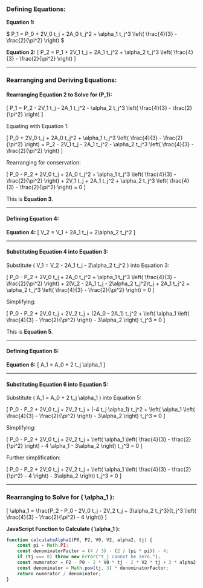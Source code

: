 ### Defining Equations:

**Equation 1:**

$ P_1 = P_0 + 2V_0 t_j + 2A_0 t_j^2 + \alpha_1 t_j^3 \left( \frac{4}{3} - \frac{2}{\pi^2} \right) $

**Equation 2:**
\[
P_2 = P_1 + 2V_1 t_j + 2A_1 t_j^2 + \alpha_2 t_j^3 \left( \frac{4}{3} - \frac{2}{\pi^2} \right)
\]

---

### Rearranging and Deriving Equations:

#### Rearranging Equation 2 to Solve for \(P_1\):

\[
P_1 = P_2 - 2V_1 t_j - 2A_1 t_j^2 - \alpha_2 t_j^3 \left( \frac{4}{3} - \frac{2}{\pi^2} \right)
\]

Equating with Equation 1:

\[
P_0 + 2V_0 t_j + 2A_0 t_j^2 + \alpha_1 t_j^3 \left( \frac{4}{3} - \frac{2}{\pi^2} \right) = P_2 - 2V_1 t_j - 2A_1 t_j^2 - \alpha_2 t_j^3 \left( \frac{4}{3} - \frac{2}{\pi^2} \right)
\]

Rearranging for conservation:

\[
P_0 - P_2 + 2V_0 t_j + 2A_0 t_j^2 + \alpha_1 t_j^3 \left( \frac{4}{3} - \frac{2}{\pi^2} \right) + 2V_1 t_j + 2A_1 t_j^2 + \alpha_2 t_j^3 \left( \frac{4}{3} - \frac{2}{\pi^2} \right) = 0
\]

This is **Equation 3**.

---

#### Defining Equation 4:

**Equation 4:**
\[
V_2 = V_1 + 2A_1 t_j + 2\alpha_2 t_j^2
\]

---

#### Substituting Equation 4 into Equation 3:

Substitute \( V_1 = V_2 - 2A_1 t_j - 2\alpha_2 t_j^2 \) into Equation 3:

\[
P_0 - P_2 + 2V_0 t_j + 2A_0 t_j^2 + \alpha_1 t_j^3 \left( \frac{4}{3} - \frac{2}{\pi^2} \right) + 2(V_2 - 2A_1 t_j - 2\alpha_2 t_j^2)t_j + 2A_1 t_j^2 + \alpha_2 t_j^3 \left( \frac{4}{3} - \frac{2}{\pi^2} \right) = 0
\]

Simplifying:

\[
P_0 - P_2 + 2V_0 t_j + 2V_2 t_j + (2A_0 - 2A_1) t_j^2 + \left( \alpha_1 \left( \frac{4}{3} - \frac{2}{\pi^2} \right) - 3\alpha_2 \right) t_j^3 = 0
\]

This is **Equation 5**.

---

#### Defining Equation 6:

**Equation 6:**
\[
A_1 = A_0 + 2 t_j \alpha_1
\]

---

#### Substituting Equation 6 into Equation 5:

Substitute \( A_1 = A_0 + 2 t_j \alpha_1 \) into Equation 5:

\[
P_0 - P_2 + 2V_0 t_j + 2V_2 t_j + (-4 t_j \alpha_1) t_j^2 + \left( \alpha_1 \left( \frac{4}{3} - \frac{2}{\pi^2} \right) - 3\alpha_2 \right) t_j^3 = 0
\]

Simplifying:

\[
P_0 - P_2 + 2V_0 t_j + 2V_2 t_j + \left( \alpha_1 \left( \frac{4}{3} - \frac{2}{\pi^2} \right) - 4 \alpha_1 - 3\alpha_2 \right) t_j^3 = 0
\]

Further simplification:

\[
P_0 - P_2 + 2V_0 t_j + 2V_2 t_j + \left( \alpha_1 \left( \frac{4}{3} - \frac{2}{\pi^2} - 4 \right) - 3\alpha_2 \right) t_j^3 = 0
\]

---

### Rearranging to Solve for \( \alpha_1 \):

\[
\alpha_1 = \frac{P_2 - P_0 - 2V_0 t_j - 2V_2 t_j + 3\alpha_2 t_j^3}{t_j^3 \left( \frac{4}{3} - \frac{2}{\pi^2} - 4 \right)}
\]

**JavaScript Function to Calculate \( \alpha_1 \):**

```javascript
function calculateAlpha1(P0, P2, V0, V2, alpha2, tj) {
    const pi = Math.PI;
    const denominatorFactor = (4 / 3) - (2 / (pi * pi)) - 4;
    if (tj === 0) throw new Error("t_j cannot be zero.");
    const numerator = P2 - P0 - 2 * V0 * tj - 2 * V2 * tj + 3 * alpha2 * Math.pow(tj, 3);
    const denominator = Math.pow(tj, 3) * denominatorFactor;
    return numerator / denominator;
}


